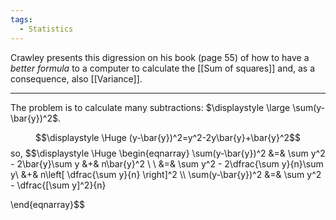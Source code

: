 ```yaml
---
tags:
  - Statistics
---
```

Crawley presents this digression on his book (page 55) of how to have a *better formula* to a computer to calculate the [[Sum of squares]] and, as a consequence, also [[Variance]].

---

The problem is to calculate many subtractions: $\displaystyle \large \sum(y-\bar{y})^2$.

$$\displaystyle \Huge (y-\bar{y})^2=y^2-2y\bar{y}+\bar{y}^2$$
so,
$$\displaystyle \Huge \begin{eqnarray} 
\sum(y-\bar{y})^2 &=& \sum y^2 - 2\bar{y}\sum y &+& n\bar{y}^2 \\ \\
&=& \sum y^2 - 2\dfrac{\sum y}{n}\sum y\ &+& n\left[ \dfrac{\sum y}{n} \right]^2
\\\\
\sum(y-\bar{y})^2 &=& \sum y^2 - \dfrac{[\sum y]^2}{n}

\end{eqnarray}$$